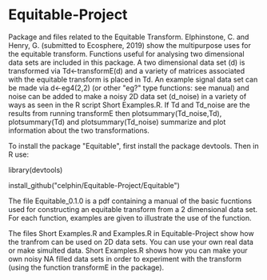 # Equitable-Project
Package and files related to the Equitable Transform.
Elphinstone, C. and Henry, G. (submitted to Ecosphere, 2019) show the multipurpose uses for the equitable transform. Functions useful for analysing two dimensional data sets are included in this package. A two dimensional data set (d) is transformed via Td<-transformE(d) and a variety of matrices associated with the equitable transform is placed in Td.
An example signal data set can be made via d<-eg4(2,2) (or other "eg?" type functions: see manual) and noise can be added to make a noisy 2D data set (d_noise) in a variety of ways as seen in the R script Short Examples.R. If Td and Td_noise are the results from running transformE then plotsummary(Td_noise,Td), plotsummary(Td) and plotsummary(Td_noise) summarize and plot information about the two transformations. 

To install the package "Equitable", first install the package devtools. Then in R use:

library(devtools)

install_github("celphin/Equitable-Project/Equitable")

The file Equitable_0.1.0 is a pdf containing a manual of the basic fucntions used for constructing an equitable transform from a 2 dimensional data set. For each function, examples are given to illustrate the use of the function. 

The files Short Examples.R  and Examples.R in Equitable-Project show how the tranfrom can be used on 2D data sets. You can use your own real data or make simulted data. Short Examples.R shows how you can make your own noisy NA filled data sets in order to experiment with the transform (using the function transformE in the package).


